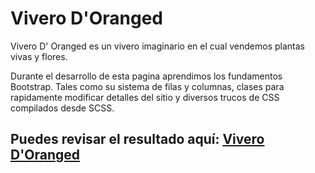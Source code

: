 # Vivero D'Oranged

Vivero D' Oranged es un vivero imaginario en el cual vendemos plantas vivas y flores.

Durante el desarrollo de esta pagina aprendimos los fundamentos Bootstrap. Tales como su sistema de filas y columnas, clases para rapidamente modificar detalles del sitio y diversos trucos de CSS compilados desde SCSS.

## Puedes revisar el resultado aquí: [Vivero D'Oranged](https://andresbarrosodev.github.io/Vivero-DOranged-Bootstrap/)


